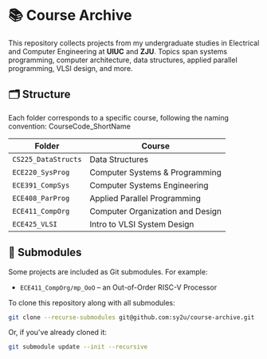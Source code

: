 # 📚 Course Archive

This repository collects projects from my undergraduate studies in Electrical and Computer Engineering at **UIUC** and **ZJU**. Topics span systems programming, computer architecture, data structures, applied parallel programming, VLSI design, and more.

## 🗂 Structure

Each folder corresponds to a specific course, following the naming convention: CourseCode_ShortName

| Folder                | Course                                |
|----------------------|----------------------------------------|
| `CS225_DataStructs`  | Data Structures                        |
| `ECE220_SysProg`     | Computer Systems & Programming         |
| `ECE391_CompSys`     | Computer Systems Engineering           |
| `ECE408_ParProg`     | Applied Parallel Programming           |
| `ECE411_CompOrg`     | Computer Organization and Design       |
| `ECE425_VLSI`        | Intro to VLSI System Design            |

## 🔗 Submodules

Some projects are included as Git submodules. For example:

- `ECE411_CompOrg/mp_OoO` – an Out-of-Order RISC-V Processor

To clone this repository along with all submodules:

```bash
git clone --recurse-submodules git@github.com:sy2u/course-archive.git
```
Or, if you've already cloned it:
```bash
git submodule update --init --recursive
```

